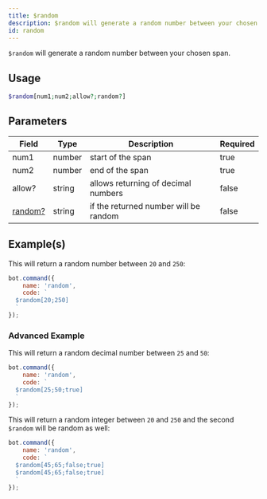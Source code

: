 ```yaml
---
title: $random
description: $random will generate a random number between your chosen span.
id: random
---
```


`$random` will generate a random number between your chosen span.

## Usage

```php
$random[num1;num2;allow?;random?]
```

## Parameters

| Field                         | Type   | Description                           | Required |
|-------------------------------|--------|---------------------------------------|----------|
| num1                          | number | start of the span                     | true     |
| num2                          | number | end of the span                       | true     |
| allow?                        | string | allows returning of decimal numbers   | false    |
| [random?](#advanced-Example) | string | if the returned number will be random | false    |

## Example(s)

This will return a random number between `20` and `250`:

```javascript
bot.command({
    name: 'random',
    code: `
  $random[20;250]
  `
});
```

### Advanced Example

This will return a random decimal number between `25` and `50`:

```javascript
bot.command({
    name: 'random',
    code: `
  $random[25;50;true]  
  `
});
```

This will return a random integer between `20` and `250` and the second `$random` will be random as well:

```javascript
bot.command({
    name: 'random',
    code: `
  $random[45;65;false;true]
  $random[45;65;false;true]
  `
});
```
